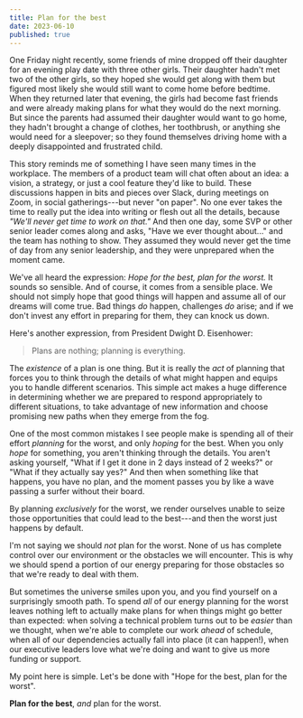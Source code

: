 ```yaml
---
title: Plan for the best
date: 2023-06-10
published: true
---
```


One Friday night recently, some friends of mine dropped off their daughter for
an evening play date with three other girls. Their daughter hadn't met two of
the other girls, so they hoped she would get along with them but figured most
likely she would still want to come home before bedtime. When they returned
later that evening, the girls had become fast friends and were already making
plans for what they would do the next morning. But since the parents had
assumed their daughter would want to go home, they hadn't brought a change of
clothes, her toothbrush, or anything she would need for a sleepover; so they
found themselves driving home with a deeply disappointed and frustrated child.

This story reminds me of something I have seen many times in the workplace. The
members of a product team will chat often about an idea: a vision, a strategy,
or just a cool feature they'd like to build. These discussions happen in bits
and pieces over Slack, during meetings on Zoom, in social gatherings---but
never "on paper". No one ever takes the time to really put the idea into
writing or flesh out all the details, because _"We'll never get time to work on
that."_ And then one day, some SVP or other senior leader comes along and
asks, "Have we ever thought about..." and the team has nothing to show. They
assumed they would never get the time of day from any senior leadership, and
they were unprepared when the moment came.

We've all heard the expression: _Hope for the best, plan for the worst._ It
sounds so sensible. And of course, it comes from a sensible place. We should
not simply hope that good things will happen and assume all of our dreams will
come true. Bad things _do_ happen, challenges _do_ arise; and if we don't invest
any effort in preparing for them, they can knock us down.

Here's another expression, from President Dwight D. Eisenhower:

> Plans are nothing; planning is everything.

The _existence_ of a plan is one thing. But it is really the _act_ of planning
that forces you to think through the details of what might happen and equips you
to handle different scenarios. This simple act makes a huge difference in
determining whether we are prepared to respond appropriately to different
situations, to take advantage of new information and choose promising new paths
when they emerge from the fog.

One of the most common mistakes I see people make is spending all of their
effort _planning_ for the worst, and only _hoping_ for the best. When you only
_hope_ for something, you aren't thinking through the details. You aren't asking
yourself, "What if I get it done in 2 days instead of 2 weeks?" or "What if
they actually say yes?" And then when something like that happens, you have no
plan, and the moment passes you by like a wave passing a surfer without their
board.

By planning _exclusively_ for the worst, we render ourselves unable to seize
those opportunities that could lead to the best---and then the worst just
happens by default.

I'm not saying we should _not_ plan for the worst. None of us has complete
control over our environment or the obstacles we will encounter. This is why we
should spend a portion of our energy preparing for those obstacles so that
we're ready to deal with them.

But sometimes the universe smiles upon you, and you find yourself on a
surprisingly smooth path. To spend _all_ of our energy planning for the worst
leaves nothing left to actually make plans for when things might go better than
expected: when solving a technical problem turns out to be _easier_ than we
thought, when we're able to complete our work _ahead_ of schedule, when all of
our dependencies actually fall into place (it can happen!), when our executive
leaders love what we're doing and want to give us more funding or support.

My point here is simple. Let's be done with "Hope for the best, plan for the
worst".

**Plan for the best**, _and_ plan for the worst.
